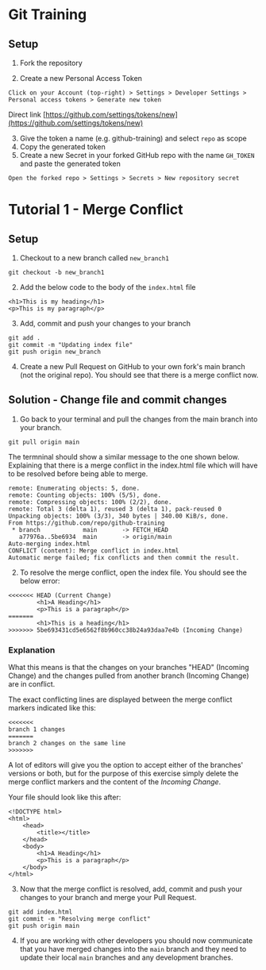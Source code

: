 # Git Training

## Setup

1. Fork the repository

1. Create a new Personal Access Token

```
Click on your Account (top-right) > Settings > Developer Settings > Personal access tokens > Generate new token
```

Direct link [https://github.com/settings/tokens/new](https://github.com/settings/tokens/new)

3. Give the token a name (e.g. github-training) and select `repo` as scope
1. Copy the generated token 
1. Create a new Secret in your forked GitHub repo with the name `GH_TOKEN` and paste the generated token

```
Open the forked repo > Settings > Secrets > New repository secret
```


# Tutorial 1 - Merge Conflict

## Setup

1.  Checkout to a new branch called `new_branch1`

```
git checkout -b new_branch1
```
2. Add the below code to the body of the `index.html` file

```
<h1>This is my heading</h1>
<p>This is my paragraph</p>
```

3. Add, commit and push your changes to your branch

```
git add .
git commit -m "Updating index file"
git push origin new_branch
```

4. Create a new Pull Request on GitHub to your own fork's main branch (not the original repo). You should see that there is a merge conflict now.

## Solution - Change file and commit changes

1. Go back to your terminal and pull the changes from the main branch into your branch.

```
git pull origin main
```

The termninal should show a similar message to the one shown below. Explaining that there is a merge conflict in the index.html file which will have to be resolved before being able to merge.

```
remote: Enumerating objects: 5, done.
remote: Counting objects: 100% (5/5), done.
remote: Compressing objects: 100% (2/2), done.
remote: Total 3 (delta 1), reused 3 (delta 1), pack-reused 0
Unpacking objects: 100% (3/3), 340 bytes | 340.00 KiB/s, done.
From https://github.com/repo/github-training
 * branch            main       -> FETCH_HEAD
   a77976a..5be6934  main       -> origin/main
Auto-merging index.html
CONFLICT (content): Merge conflict in index.html
Automatic merge failed; fix conflicts and then commit the result.
```

2. To resolve the merge conflict, open the index file.
You should see the below error:

```
<<<<<<< HEAD (Current Change)   
	    <h1>A Heading</h1>
	    <p>This is a paragraph</p>
======= 
        <h1>This is a heading</h1>
>>>>>>> 5be693431cd5e6562f8b960cc38b24a93daa7e4b (Incoming Change)
```

### Explanation

What this means is that the changes on your branches "HEAD" (Incoming Change) and the changes pulled from another branch (Incoming Change) are in conflict.

The exact conflicting lines are displayed between the merge conflict markers indicated like this:
```
<<<<<<<
branch 1 changes
======= 
branch 2 changes on the same line
>>>>>>>
```

A lot of editors will give you the option to accept either of the branches' versions or both, but for the purpose of this exercise simply delete the merge conflict markers and the content of the _Incoming Change_.

Your file should look like this after:
```
<!DOCTYPE html>
<html>
    <head>
        <title></title>
    </head>
    <body>
        <h1>A Heading</h1>
        <p>This is a paragraph</p>
    </body>
</html>
```
3. Now that the merge conflict is resolved, add, commit and push your changes to your branch and merge your Pull Request.

```
git add index.html
git commit -m "Resolving merge conflict"
git push origin main
```

4. If you are working with other developers you should now communicate that you have merged changes into the `main` branch and they need to update their local `main` branches and any development branches.
